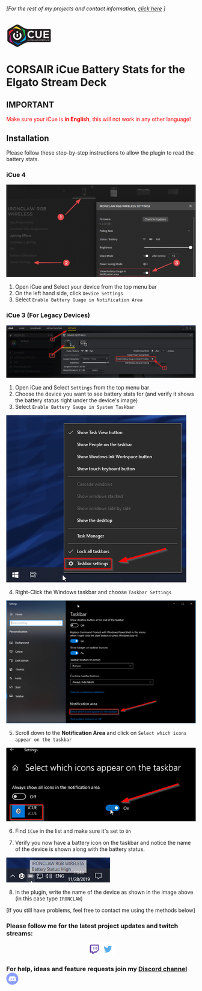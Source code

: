 ###### [For the rest of my projects and contact information, [click here](https://barraider.com) ]

<img src="/images/icuelogo.png" width="120"/>   

# CORSAIR iCue Battery Stats for the Elgato Stream Deck  

## IMPORTANT
<font color='red'>Make sure your iCue is **in English**, this will not work in any other language!</font>


## Installation
Please follow these step-by-step instructions to allow the plugin to read the battery stats.

### iCue 4

<img src="/images/icue.png"/>

1. Open iCue and Select your device from the top menu bar
2. On the left hand side, click `Device Settings`
3. Select `Enable Battery Guage in Notification Area`

### iCue 3 (For Legacy Devices) 

<img src="/images/icue1.png"/> 

1. Open iCue and Select `Settings` from the top menu bar
2. Choose the device you want to see battery stats for (and verify it shows the battery status right under the device's image)
3. Select `Enable Battery Gauge in System Taskbar`

<img src="/images/icue2.png"/> 

4. Right-Click the Windows taskbar and choose `Taskbar Settings`

<img src="/images/icue3.png"/> 

5. Scroll down to the **Notification Area** and click on `Select which icons appear on the taskbar`

<img src="/images/icue4.png"/> 

6. Find `iCue` in the list and make sure it's set to `On`

7. Verify you now have a battery icon on the taskbar and notice the name of the device is shown along with the battery status.

<img src="/images/icue5.png"/> 

8. In the plugin, write the name of the device as shown in the image above (in this case type `IRONCLAW`)

[If you still have problems, feel free to contact me using the methods below]

### Please follow me for the latest project updates and twitch streams:  
<div align="center">
<a href="https://www.twitch.tv/barraider/" alt="@BarRaider"><img src="/images/twitch.png" height="32" width="32"/></a> 
<a href="https://twitter.com/realBarRaider" alt="@realBarRaider"><img src="/images/brtwit.png" height="32" width="32"/></a> 
</div>

### For help, ideas and feature requests join my [Discord channel](http://discord.barraider.com) <a href="http://discord.barraider.com"><img src="/images/discord.png" class="discord-img" height="32" width="32"></a>

